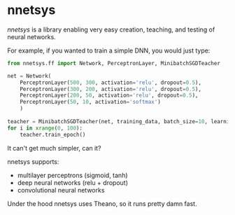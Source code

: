 nnetsys
=======

*nnetsys* is a library enabling very easy creation, teaching, and testing of neural networks.

For example, if you wanted to train a simple DNN, you would just type:

```python
from nnetsys.ff import Network, PerceptronLayer, MinibatchSGDTeacher

net = Network(
    PerceptronLayer(500, 300, activation='relu', dropout=0.5),
    PerceptronLayer(300, 200, activation='relu', dropout=0.5),
    PerceptronLayer(200, 50, activation='relu', dropout=0.5),
    PerceptronLayer(50, 10, activation='softmax')
    )
    
teacher = MinibatchSGDTeacher(net, training_data, batch_size=10, learning_rate=0.1)
for i in xrange(0, 100):
    teacher.train_epoch()
```

It can't get much simpler, can it?

nnetsys supports:
* multilayer perceptrons (sigmoid, tanh)
* deep neural networks (relu + dropout)
* convolutional neural networks

Under the hood nnetsys uses Theano, so it runs pretty damn fast.